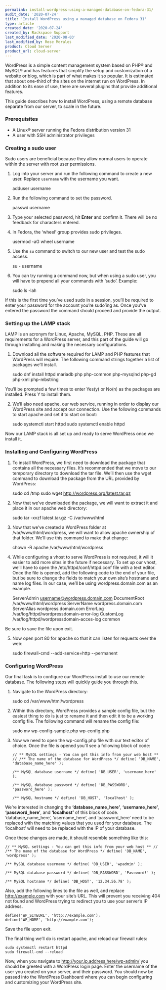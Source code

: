 ```yaml
---
permalink: install-wordpress-using-a-managed-database-on-fedora-31/
audit_date: '2020-07-24'
title: 'Install WordPress using a managed database on Fedora 31'
type: article
created_date: '2020-07-24'
created_by: Rackspace Support
last_modified_date: '2020-08-03'
last_modified_by: Rose Morales
product: Cloud Server
product_url: cloud-server
---
```


WordPress is a simple content management system based on PHP&reg; and MySQL&reg; and has features that simplify the setup and customization of a website or blog, which is part of what makes it so popular. It is estimated that about one-third of the sites on the internet run on WordPress. In addition to its ease of use, there are several plugins that provide additional features.

This guide describes how to install WordPress, using a remote database separate from our server, to scale in the future.

### Prerequisites

- A Linux&reg; server running the Fedora distribution version 31
- A user with SSH administrator privileges

### Creating a sudo user

Sudo users are beneficial because they allow normal users to operate within the server with root user permissions.

1. Log into your server and run the following command to create a new user. Replace `username` with the username you want.

    adduser username

2. Run the following command to set the password.

    passwd username

3. Type your selected password, hit **Enter** and confirm it. There will be no feedback for characters entered.

4. In Fedora, the ‘wheel’ group provides sudo privileges.

    usermod -aG wheel username

5. Use the `su` command to switch to our new user and test the sudo access.

    su - username

6. You can try running a command now, but when using a sudo user, you will have to prepend all your commands with ‘sudo’. Example:
 
    sudo ls -lah

If this is the first time you’ve used sudo in a session, you’ll be required to enter your password for the account you’re sudo’ing as. Once you’ve entered the password the command should proceed and provide the output.

### Setting up the LAMP stack

LAMP is an acronym for Linux, Apache, MySQL, PHP. These are all requirements for a WordPress server, and this part of the guide will go through installing and making the necessary configurations.

1. Download all the software required for LAMP and PHP features that WordPress will require. The following command strings together a list of packages we’ll install.

    sudo dnf install httpd mariadb  php php-common php-mysqlnd php-gd php-xml php-mbstring

You’ll be prompted a few times to enter Yes(y) or No(n) as the packages are installed. Press Y to install them.

2. We’ll also need apache, our web service, running in order to display our WordPress site and accept our connection. Use the following commands to start apache and set it to start on boot:

    sudo systemctl start httpd
    sudo systemctl enable httpd

Now our LAMP stack is all set up and ready to serve WordPress once we install it.

### Installing and Configuring WordPress

1. To install WordPress, we first need to download the package that contains all the necessary files. It’s recommended that we move to our temporary directory to download the tar file. We’ll then use the wget command to download the package from the URL provided by WordPress:

    sudo cd /tmp
    sudo wget http://wordpress.org/latest.tar.gz

2. Now that we’ve downloaded the package, we will want to extract it and place it in our apache web directory:

    sudo tar -xvzf latest.tar.gz -C /var/www/html

3. Now that we’ve created a WordPress folder at /var/www/html/wordpress, we will want to allow apache ownership of that folder. We’ll use this command to make that change:

    chown -R apache /var/www/html/wordpress

4. While configuring a vhost to serve WordPress is not required, it will it easier to add more sites in the future if necessary. To set up our vhost, we’ll have to open the /etc/httpd/conf/httpd.conf file with a text editor. Once the file is opened, add the following code to the end of your file, but be sure to change the fields to match your own site’s hostname and name log files. In our case, we’ll be using wordpress.domain.com as an example.

    ServerAdmin username@wordpress.domain.com
    DocumentRoot /var/www/html/wordpress
    ServerName wordpress.domain.com
    ServerAlias wordpress.domain.com
    ErrorLog /var/log/httpd/wordpressdomain-error-log
    CustomLog /var/log/httpd/wordpressdomain-acces-log common


Be sure to save the file upon exit.

5. Now open port 80 for apache so that it can listen for requests over the web:

    sudo firewall-cmd --add-service=http --permanent

### Configuring WordPress

Our final task is to configure our WordPress install to use our remote database. The following steps will quickly guide you through this.

1. Navigate to the WordPress directory:

    sudo cd /var/www/html/wordpress

2. Within this directory, WordPress provides a sample config file, but the easiest thing to do is just to rename it and then edit it to be a working config file. The following command will rename the config file:

    sudo mv wp-config-sample.php wp-config.php

3. Now we need to open the wp-config.php file with our text editor of choice. Once the file is opened you’ll see a following block of code:

    `// ** MySQL settings - You can get this info from your web host ** //
    /** The name of the database for WordPress */
    define( 'DB_NAME', 'database_name_here' );`

    `/** MySQL database username */
    define( 'DB_USER', 'username_here' );`

    `/** MySQL database password */
    define( 'DB_PASSWORD', 'password_here' );`

    `/** MySQL hostname */
    define( 'DB_HOST', 'localhost' );`

We’re interested in changing the **‘database_name_here’**, **‘username_here’**, **‘password_here’**, and **‘localhost’** of this block of code. ‘database_name_here’, ‘username_here’, and ‘password_here’ need to be replaced with the matching values that you used for your database. The ‘localhost’ will need to be replaced with the IP of your database. 

Once these changes are made, it should resemble something like this:

  `// ** MySQL settings - You can get this info from your web host ** //
  /** The name of the database for WordPress */
  define( 'DB_NAME', 'wordpress' );`

  `/** MySQL database username */
  define( 'DB_USER', 'wpadmin' );`

  `/** MySQL database password */
  define( 'DB_PASSWORD', 'Password!' );`

  `/** MySQL hostname */
  define( 'DB_HOST', '12.34.56.78' );`

Also, add the following lines to the file as well, and replace http://example.com with your site’s URL. This will prevent you receiving 404 not found and WordPress trying to redirect you to use your server’s IP address.

    define('WP_SITEURL', 'http://example.com');
    define('WP_HOME', 'http://example.com');

Save the file upon exit. 

The final thing we’ll do is restart apache, and reload our firewall rules:

    sudo systemctl restart httpd
    sudo firewall-cmd --reload

Now, when you navigate to http://your.ip.address.here/wp-admin/ you should be greeted with a WordPress login page. Enter the username of the user you created on your server, and their password. You should now be passed into the WordPress Dashboard where you can begin configuring and customizing your WordPress site.
